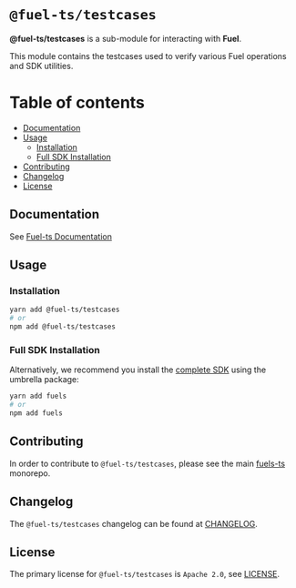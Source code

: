 # `@fuel-ts/testcases`

**@fuel-ts/testcases** is a sub-module for interacting with **Fuel**.

This module contains the testcases used to verify various Fuel operations and SDK utilities.

# Table of contents

- [Documentation](#documentation)
- [Usage](#usage)
  - [Installation](#installation)
  - [Full SDK Installation](#full-sdk-installation)
- [Contributing](#contributing)
- [Changelog](#changelog)
- [License](#license)

## Documentation

See [Fuel-ts Documentation](https://fuellabs.github.io/fuels-ts/packages/fuel-ts-testcases/)

## Usage

### Installation

```sh
yarn add @fuel-ts/testcases
# or
npm add @fuel-ts/testcases
```

### Full SDK Installation

Alternatively, we recommend you install the [complete SDK](https://github.com/FuelLabs/fuels-ts) using the umbrella package:

```sh
yarn add fuels
# or
npm add fuels
```

## Contributing

In order to contribute to `@fuel-ts/testcases`, please see the main [fuels-ts](https://github.com/FuelLabs/fuels-ts) monorepo.

## Changelog

The `@fuel-ts/testcases` changelog can be found at [CHANGELOG](./CHANGELOG.md).

## License

The primary license for `@fuel-ts/testcases` is `Apache 2.0`, see [LICENSE](./LICENSE).
